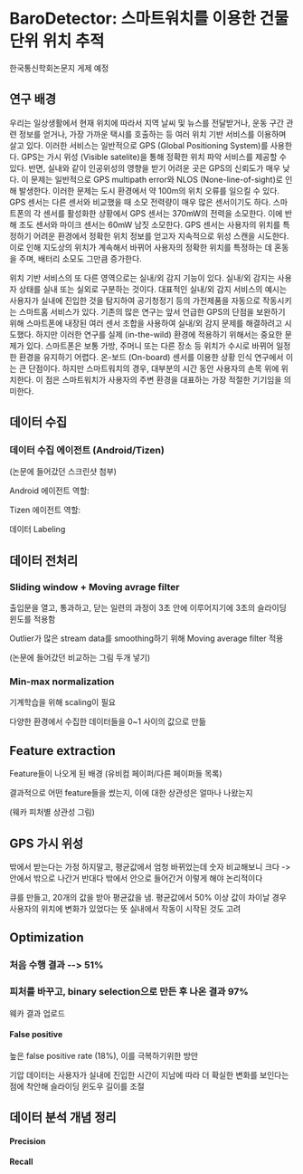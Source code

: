 # BaroDetector: 스마트워치를 이용한 건물 단위 위치 추적

한국통신학회논문지 게제 예정

## 연구 배경

우리는 일상생활에서 현재 위치에 따라서 지역 날씨 및 뉴스를 전달받거나, 운동 구간 관련 정보를 얻거나, 가장 가까운 택시를 호출하는 등 여러 위치 기반 서비스를 이용하며 살고 있다. 이러한 서비스는 일반적으로 GPS (Global Positioning System)를 사용한다. GPS는 가시 위성 (Visible satelite)을 통해 정확한 위치 파악 서비스를 제공할 수 있다. 반면, 실내와 같이 인공위성의 영향을 받기 어려운 곳은 GPS의 신뢰도가 매우 낮다. 이 문제는 일반적으로 GPS multipath error와 NLOS (None-line-of-sight)로 인해 발생한다. 이러한 문제는 도시 환경에서 약 100m의 위치 오류를 일으킬 수 있다. GPS 센서는 다른 센서와 비교했을 때 소모 전력량이 매우 많은 센서이기도 하다. 스마트폰의 각 센서를 활성화한 상황에서 GPS 센서는 370mW의 전력을 소모한다. 이에 반해 조도 센서와 마이크 센서는 60mW 남짓 소모한다. GPS 센서는 사용자의 위치를 특정하기 어려운 환경에서 정확한 위치 정보를 얻고자 지속적으로 위성 스캔을 시도한다. 이로 인해 지도상의 위치가 계속해서 바뀌어 사용자의 정확한 위치를 특정하는 데 혼동을 주며, 배터리 소모도 그만큼 증가한다.

위치 기반 서비스의 또 다른 영역으로는 실내/외 감지 기능이 있다. 실내/외 감지는 사용자 상태를 실내 또는 실외로 구분하는 것이다. 대표적인 실내/외 감지 서비스의 예시는 사용자가 실내에 진입한 것을 탐지하여 공기청정기 등의 가전제품을 자동으로 작동시키는 스마트홈 서비스가 있다. 기존의 많은 연구는 앞서 언급한 GPS의 단점을 보완하기 위해 스마트폰에 내장된 여러 센서 조합을 사용하여 실내/외 감지 문제를 해결하려고 시도했다. 하지만 이러한 연구를 실제 (in-the-wild) 환경에 적용하기 위해서는 중요한 문제가 있다. 스마트폰은 보통 가방, 주머니 또는 다른 장소 등 위치가 수시로 바뀌어 일정한 환경을 유지하기 어렵다. 온-보드 (On-board) 센서를 이용한 상황 인식 연구에서 이는 큰 단점이다. 하지만 스마트워치의 경우, 대부분의 시간 동안 사용자의 손목 위에 위치한다. 이 점은 스마트워치가 사용자의 주변 환경을 대표하는 가장 적절한 기기임을 의미한다.

## 데이터 수집

### 데이터 수집 에이전트 (Android/Tizen)

(논문에 들어갔던 스크린샷 첨부)

Android 에이전트 역할:

Tizen 에이전트 역할: 

데이터 Labeling

## 데이터 전처리

### Sliding window + Moving avrage filter

출입문을 열고, 통과하고, 닫는 일련의 과정이 3초 안에 이루어지기에 3초의 슬라이딩 윈도를 적용함

Outlier가 많은 stream data를 smoothing하기 위해 Moving average filter 적용

(논문에 들어갔던 비교하는 그림 두개 넣기)

### Min-max normalization

기계학습을 위해 scaling이 필요

다양한 환경에서 수집한 데이터들을 0~1 사이의 값으로 만듦

## Feature extraction

Feature들이 나오게 된 배경 (유비컴 페이퍼/다른 페이퍼들 목록)

결과적으로 어떤 feature들을 썼는지, 이에 대한 상관성은 얼마나 나왔는지

(웨카 피처별 상관성 그림)

## GPS 가시 위성

밖에서 받는다는 가정 하지말고, 평균값에서 엄청 바뀌었는데 숫자 비교해보니 크다 -> 안에서 밖으로 나간거
반대다 밖에서 안으로 들어간거 이렇게 해야 논리적이다

큐를 만들고, 20개의 값을 받아 평균값을 냄. 평균값에서 50% 이상 값이 차이날 경우 사용자의 위치에 변화가 있었다는 뜻
실내에서 작동이 시작된 것도 고려

## Optimization

### 처음 수행 결과 --> 51%

### 피처를 바꾸고, binary selection으로 만든 후 나온 결과 97%

웨카 결과 업로드

#### False positive

높은 false positive rate (18%), 이를 극복하기위한 방안

기압 데이터는 사용자가 실내에 진입한 시간이 지남에 따라 더 확실한 변화를 보인다는 점에 착안해 슬라이딩 윈도우 길이를 조절


## 데이터 분석 개념 정리

#### Precision

#### Recall

